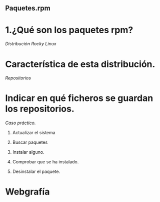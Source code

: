 ## Paquetes.rpm


# 1.¿Qué son los paquetes rpm?

*Distribución Rocky Linux*

# Característica de esta distribución.

*Repositorios*

# Indicar en qué ficheros se guardan los repositorios.

*Caso práctico.*
  
  1. Actualizar el sistema
  
  2. Buscar paquetes
  
  3. Instalar alguno.
  
  4. Comprobar que se ha instalado.
  
  5. Desinstalar el paquete.

#  Webgrafía
